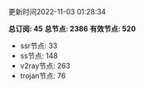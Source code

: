 更新时间2022-11-03 01:28:34

**总订阅: 45**
**总节点: 2386**
**有效节点: 520**
- ssr节点: 33
- ss节点: 148
- v2ray节点: 263
- trojan节点: 76
